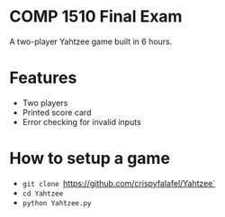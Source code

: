 # COMP 1510 Final Exam
A two-player Yahtzee game built in 6 hours.

# Features
- Two players
- Printed score card
- Error checking for invalid inputs

# How to setup a game
- `git clone `https://github.com/crispyfalafel/Yahtzee`
- `cd Yahtzee`
- `python Yahtzee.py`

